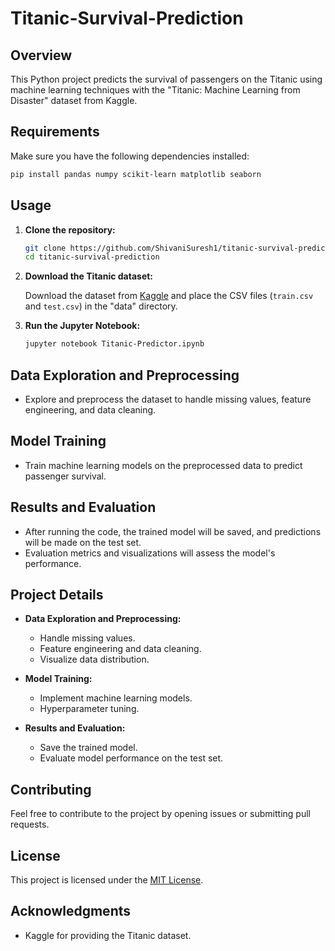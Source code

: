 # Titanic-Survival-Prediction
## Overview

This Python project predicts the survival of passengers on the Titanic using machine learning techniques with the "Titanic: Machine Learning from Disaster" dataset from Kaggle.

## Requirements

Make sure you have the following dependencies installed:

```bash
pip install pandas numpy scikit-learn matplotlib seaborn
```

## Usage

1. **Clone the repository:**

   ```bash
   git clone https://github.com/ShivaniSuresh1/titanic-survival-prediction.git
   cd titanic-survival-prediction
   ```

2. **Download the Titanic dataset:**

   Download the dataset from [Kaggle](https://www.kaggle.com/c/titanic/data) and place the CSV files (`train.csv` and `test.csv`) in the "data" directory.

3. **Run the Jupyter Notebook:**

   ```bash
   jupyter notebook Titanic-Predictor.ipynb
   ```

## Data Exploration and Preprocessing

- Explore and preprocess the dataset to handle missing values, feature engineering, and data cleaning.

## Model Training

- Train machine learning models on the preprocessed data to predict passenger survival.

## Results and Evaluation

- After running the code, the trained model will be saved, and predictions will be made on the test set.
- Evaluation metrics and visualizations will assess the model's performance.

## Project Details

- **Data Exploration and Preprocessing:**
  - Handle missing values.
  - Feature engineering and data cleaning.
  - Visualize data distribution.

- **Model Training:**
  - Implement machine learning models.
  - Hyperparameter tuning.

- **Results and Evaluation:**
  - Save the trained model.
  - Evaluate model performance on the test set.

## Contributing

Feel free to contribute to the project by opening issues or submitting pull requests.

## License

This project is licensed under the [MIT License](LICENSE).

## Acknowledgments

- Kaggle for providing the Titanic dataset.


